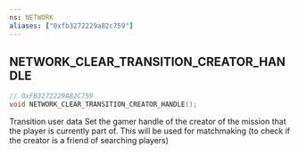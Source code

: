 ```yaml
---
ns: NETWORK
aliases: ["0xfb3272229a82c759"]
---
```

## NETWORK_CLEAR_TRANSITION_CREATOR_HANDLE

```c
// 0xFB3272229A82C759
void NETWORK_CLEAR_TRANSITION_CREATOR_HANDLE();
```

Transition user data Set the gamer handle of the creator of the mission that the player is currently part of. This will be used for matchmaking (to check if the creator is a friend of searching players)


